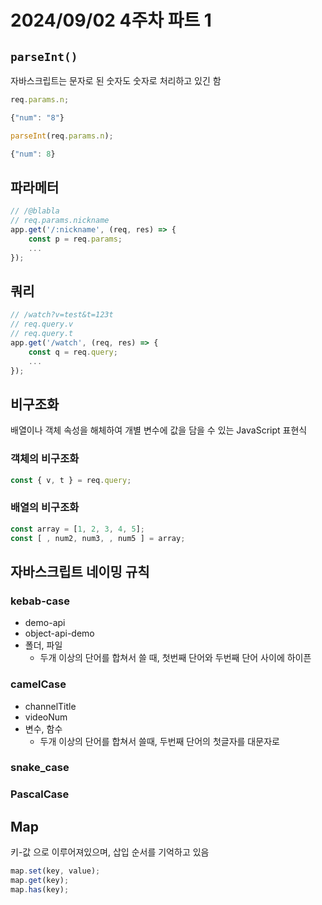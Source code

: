 # 2024/09/02 4주차 파트 1

## `parseInt()`

자바스크립트는 문자로 된 숫자도 숫자로 처리하고 있긴 함

```js
req.params.n;

{"num": "8"}
```

```js
parseInt(req.params.n);

{"num": 8}
```

## 파라메터

```js
// /@blabla
// req.params.nickname
app.get('/:nickname', (req, res) => {
    const p = req.params;
    ...
});
```

## 쿼리

```js
// /watch?v=test&t=123t
// req.query.v
// req.query.t
app.get('/watch', (req, res) => {
    const q = req.query;
    ...
});
```

## 비구조화

배열이나 객체 속성을 해체하여 개별 변수에 값을 담을 수 있는 JavaScript 표현식

### 객체의 비구조화

```js
const { v, t } = req.query;
```

### 배열의 비구조화

```js
const array = [1, 2, 3, 4, 5];
const [ , num2, num3, , num5 ] = array;
```

## 자바스크립트 네이밍 규칙

### kebab-case

- demo-api
- object-api-demo
- 폴더, 파일
  - 두개 이상의 단어를 합쳐서 쓸 때, 첫번째 단어와 두번째 단어 사이에 하이픈

### camelCase

- channelTitle
- videoNum
- 변수, 함수
  - 두개 이상의 단어를 합쳐서 쓸때, 두번째 단어의 첫글자를 대문자로

### snake_case

### PascalCase

## Map

키-값 으로 이루어져있으며, 삽입 순서를 기억하고 있음

```js
map.set(key, value);
map.get(key);
map.has(key);
```
